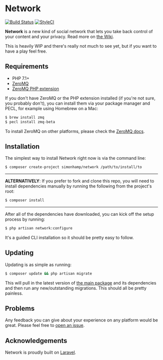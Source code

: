 # Network

[![Build Status](https://travis-ci.org/simonhamp/network.svg?branch=master)](https://travis-ci.org/simonhamp/network)
[![StyleCI](https://styleci.io/repos/109927594/shield?branch=master)](https://styleci.io/repos/109927594)

**Network** is a new kind of social network that lets you take back control of your content and your privacy. Read more on [the Wiki](https://github.com/simonhamp/network/wiki).

This is heavily WIP and there's really not much to see yet, but if you want to have a play feel free.

## Requirements

- PHP 7.1+
- [ZeroMQ](http://zeromq.org/)
- [ZeroMQ PHP extension](https://pecl.php.net/package/zmq)

If you don't have ZeroMQ or the PHP extension installed (if you're not sure, you probably don't), you can install them via your package manager and PECL, for example using Homebrew on a Mac:

```bash
$ brew install zmq
$ pecl install zmq-beta
```

To install ZeroMQ on other platforms, please check the [ZeroMQ docs](http://zeromq.org/intro:get-the-software).

## Installation

The simplest way to install Network right now is via the command line:

```bash
$ composer create-project simonhamp/network /path/to/install/to
```

---

**ALTERNATIVELY**: If you prefer to fork and clone this repo, you will need to install dependencies manually by running the following from the project's root:

```bash
$ composer install
```

---

After all of the dependencies have downloaded, you can kick off the setup process by running:

```bash
$ php artisan network:configure
```

It's a guided CLI installation so it should be pretty easy to follow.

## Updating

Updating is as simple as running:

```bash
$ composer update && php artisan migrate
```

This will pull in the latest version of [the main package](https://github.com/simonhamp/network-elements) and its dependencies and then run any new/outstanding migrations. This should all be pretty painless.

## Problems

Any feedback you can give about your experience on any platform would be great. Please feel free to [open an issue](https://github.com/simonhamp/network/issues).

## Acknowledgements

Network is proudly built on [Laravel](https://laravel.com/).